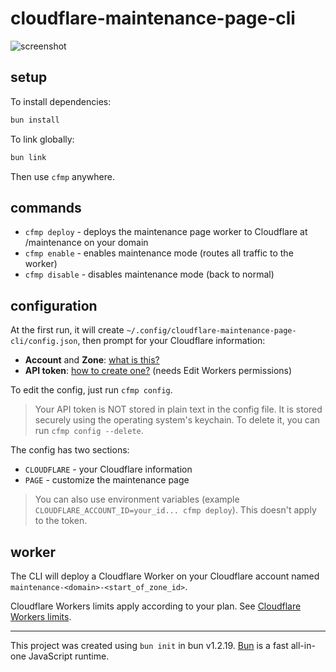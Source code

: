 # cloudflare-maintenance-page-cli

![screenshot](https://github.com/user-attachments/assets/3121c725-2ca6-49f3-8498-62296a82b84c)

## setup

To install dependencies:

```bash
bun install
```

To link globally:

```bash
bun link
```

Then use `cfmp` anywhere.

## commands

- `cfmp deploy` - deploys the maintenance page worker to Cloudflare at /maintenance on your domain
- `cfmp enable` - enables maintenance mode (routes all traffic to the worker)
- `cfmp disable` - disables maintenance mode (back to normal)

## configuration

At the first run, it will create `~/.config/cloudflare-maintenance-page-cli/config.json`, then prompt for your Cloudflare information:

- **Account** and **Zone**: [what is this?](https://developers.cloudflare.com/fundamentals/account/find-account-and-zone-ids/)
- **API token**: [how to create one?](https://developers.cloudflare.com/fundamentals/api/get-started/create-token/) (needs Edit Workers permissions)

To edit the config, just run `cfmp config`.

> Your API token is NOT stored in plain text in the config file. It is stored securely using the operating system's keychain. To delete it, you can run `cfmp config --delete`.

The config has two sections:

- `CLOUDFLARE` - your Cloudflare information
- `PAGE` - customize the maintenance page

> You can also use environment variables (example `CLOUDFLARE_ACCOUNT_ID=your_id... cfmp deploy`). This doesn't apply to the token.

## worker

The CLI will deploy a Cloudflare Worker on your Cloudflare account named `maintenance-<domain>-<start_of_zone_id>`.

Cloudflare Workers limits apply according to your plan. See [Cloudflare Workers limits](https://developers.cloudflare.com/workers/platform/limits/#worker-limits).

---

This project was created using `bun init` in bun v1.2.19. [Bun](https://bun.com) is a fast all-in-one JavaScript runtime.
